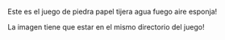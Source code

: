 Este es el juego de piedra papel tijera agua fuego aire esponja!

La imagen tiene que estar en el mismo directorio del juego!
